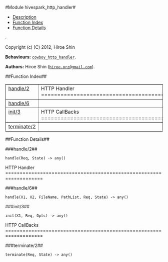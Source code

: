 

#Module hivespark_http_handler#
* [Description](#description)
* [Function Index](#index)
* [Function Details](#functions)


.



Copyright (c) (C) 2012, Hiroe Shin

__Behaviours:__ [`cowboy_http_handler`](cowboy_http_handler.md).

__Authors:__ Hiroe Shin ([`hiroe.orz@gmail.com`](mailto:hiroe.orz@gmail.com)).<a name="index"></a>

##Function Index##


<table width="100%" border="1" cellspacing="0" cellpadding="2" summary="function index"><tr><td valign="top"><a href="#handle-2">handle/2</a></td><td>HTTP Handler
===================================================================.</td></tr><tr><td valign="top"><a href="#handle-6">handle/6</a></td><td></td></tr><tr><td valign="top"><a href="#init-3">init/3</a></td><td>HTTP CallBacks
===================================================================.</td></tr><tr><td valign="top"><a href="#terminate-2">terminate/2</a></td><td></td></tr></table>


<a name="functions"></a>

##Function Details##

<a name="handle-2"></a>

###handle/2##




`handle(Req, State) -> any()`



HTTP Handler
===================================================================<a name="handle-6"></a>

###handle/6##




`handle(X1, X2, FileName, PathList, Req, State) -> any()`

<a name="init-3"></a>

###init/3##




`init(X1, Req, Opts) -> any()`



HTTP CallBacks
===================================================================<a name="terminate-2"></a>

###terminate/2##




`terminate(Req, State) -> any()`

